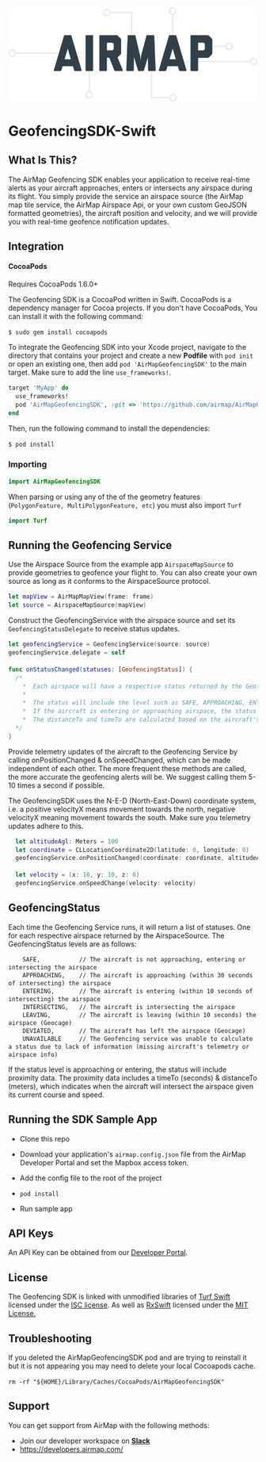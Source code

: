 ![AirMap](airmap.png)

# GeofencingSDK-Swift

## What Is This?

The AirMap Geofencing SDK enables your application to receive real-time alerts as your aircraft approaches, enters or intersects any airspace during its flight. You simply provide the service an airspace source (the AirMap map tile service, the AirMap Airspace Api, or your own custom GeoJSON formatted geometries), the aircraft position and velocity, and we will provide you with real-time geofence notification updates.

## Integration

#### CocoaPods

Requires CocoaPods 1.6.0+

The Geofencing SDK is a CocoaPod written in Swift. CocoaPods is a dependency manager for Cocoa projects. If you don't have CocoaPods, You can install it with the following command:

`$ sudo gem install cocoapods`

To integrate the Geofencing SDK into your Xcode project, navigate to the directory that contains your project and create a new **Podfile** with `pod init` or open an existing one, then add `pod 'AirMapGeofencingSDK'` to the main target. Make sure to add the line `use_frameworks!`.

```ruby
target 'MyApp' do
  use_frameworks!
  pod 'AirMapGeofencingSDK', :git => 'https://github.com/airmap/AirMapGeofencingSDK-Swift-Host'
end
```

Then, run the following command to install the dependencies:

`$ pod install`

### Importing

```swift
import AirMapGeofencingSDK
```

When parsing or using any of the of the geometry features (`PolygonFeature, MultiPolygonFeature, etc`) you must also import `Turf`

```swift
import Turf
```

## Running the Geofencing Service
Use the Airspace Source from the example app `AirspaceMapSource` to provide geometries to geofence your flight to. You can also create your own source as long as it conforms to the AirspaceSource protocol.

~~~swift
let mapView = AirMapMapView(frame: frame)
let source = AirspaceMapSource(mapView)
~~~

Construct the GeofencingService with the airspace source and set its `GeofencingStatusDelegate` to receive status updates.

~~~swift
let geofencingService = GeofencingService(source: source)
geofencingService.delegate = self

func onStatusChanged(statuses: [GeofencingStatus]) {
  /*
    *  Each airspace will have a respective status returned by the Geofencing Service
    *
    *  The status will include the level such as SAFE, APPROACHING, ENTERING, INTERSECTING, etc
    *  If the aircraft is entering or approaching airspace, the status will include the proximity
    *  The distanceTo and timeTo are calculated based on the aircraft's telemetry and the airspace's geometry 
  */
}
~~~

Provide telemetry updates of the aircraft to the Geofencing Service by calling onPositionChanged & onSpeedChanged, which can be made independent of each other. The more frequent these methods are called, the more accurate the geofencing alerts will be. We suggest calling them 5-10 times a second if possible.

The GeofencingSDK uses the N-E-D (North-East-Down) coordinate system, i.e. a positive velocityX means movement towards the north, negative velocityX meaning movement towards the south. Make sure you telemetry updates adhere to this.

~~~swift
  let altitudeAgl: Meters = 100
  let coordinate = CLLocationCoordinate2D(latitude: 0, longitude: 0)
  geofencingService.onPositionChanged(coordinate: coordinate, altitudeAgl: altitudeAgl)

  let velocity = (x: 10, y: 10, z: 0)
  geofencingService.onSpeedChange(velocity: velocity)
~~~

## GeofencingStatus

Each time the Geofencing Service runs, it will return a list of statuses. One for each respective airspace returned by the AirspaceSource. The GeofencingStatus levels are as follows:

        SAFE,           // The aircraft is not approaching, entering or intersecting the airspace 
        APPROACHING,    // The aircraft is approaching (within 30 seconds of intersecting) the airspace 
        ENTERING,       // The aircraft is entering (within 10 seconds of intersecting) the airspace
        INTERSECTING,   // The aircraft is intersecting the airspace
        LEAVING,        // The aircraft is leaving (within 10 seconds) the airspace (Geocage)
        DEVIATED,       // The aircraft has left the airspace (Geocage)
        UNAVAILABLE     // The Geofencing service was unable to calculate a status due to lack of information (missing aircraft's telemetry or airspace info)
        
If the status level is approaching or entering, the status will include proximity data. The proximity data includes a timeTo (seconds) & distanceTo (meters), which indicates when the aircraft will intersect the airspace given its current course and speed. 

## Running the SDK Sample App

* Clone this repo

* Download your application's `airmap.config.json` file from the AirMap Developer Portal and set the Mapbox access token.

* Add the config file to the root of the project

* `pod install`

* Run sample app

## API Keys

An API Key can be obtained from our [Developer Portal](https://dashboard.airmap.io/developer).


## License

The Geofencing SDK is linked with unmodified libraries of <a href=https://github.com/mapbox/turf-swift/>Turf Swift</a> licensed under the <a href=https://github.com/mapbox/turf-swift/blob/master/LICENSE.md>ISC license</a>. As well as <a href=https://github.com/ReactiveX/RxSwift>RxSwift</a> licensed under the <a href=https://github.com/ReactiveX/RxSwift/blob/master/LICENSE.md>MIT License.</a>

## Troubleshooting

If you deleted the AirMapGeofencingSDK pod and are trying to reinstall it but it is not appearing you may need to delete your local Cocoapods cache.

`rm -rf "${HOME}/Library/Caches/CocoaPods/AirMapGeofencingSDK"`

## Support

You can get support from AirMap with the following methods:

- Join our developer workspace on [**Slack**](https://join.slack.com/t/airmap-developers/shared_invite/enQtNTA4MzU0MTM2MjI0LWYwYTM5MjUxNWNhZTQwYmYxODJmMjFiODAyNzZlZTRkOTY2MjUwMzQ1NThlZjczY2FjMDQ2YzgxZDcxNTY2ZGQ)
- https://developers.airmap.com/
